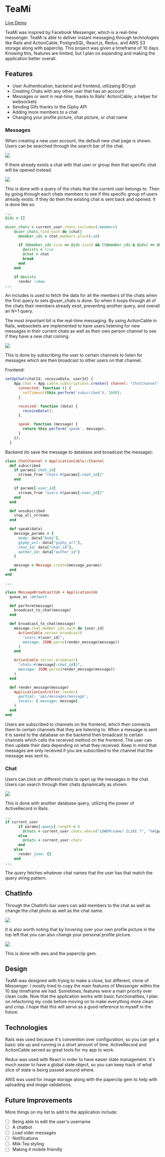 # TeaMí

[Live Demo](https://tea-mi.herokuapp.com)

TeaMí was inspired by Facebook Messenger, which is a real-time messenger. TeaMí is able to deliver instant messaging through technologies like Rails and ActionCable, PostgreSQL, React.js, Redux, and AWS S3 storage along with paperclip. This project was given a timeframe of 10 days. Knowing this, features are limited, but I plan on expanding and making the application better overall.


## Features
  * User Authentication, backend and frontend, utilizaing BCrypt
  * Creating Chats with any other user that has an account
  * Messages or sent in real-time, thanks to Rails' ActionCable, a helper for websockets
  * Sending Gifs thanks to the Giphy API
  * Adding more members to a chat
  * Changing your profile picture, chat picture, or chat name


### Messages

When creating a new user account, the default new chat page is shown. Users can be searched through the search bar of the chat.

<img src="https://raw.githubusercontent.com/Lawrenccee/TeaMi/master/readme/new_chat.gif">

If there already exists a chat with that user or group then that specific chat will be opened instead.

<img src="https://raw.githubusercontent.com/Lawrenccee/TeaMi/master/readme/existing_chat.gif">

This is done with a query of the chats that the current user belongs to. Then by going through each chats members to see if this specific group of users already exists. If they do then the existing chat is sent back and opened. It is done like so:

```ruby
...
@ids = []

@user_chats = current_user.chats.includes(:members)
    @user_chats.find_each do |chat|
      @member_ids = chat.members.pluck(:id)

      if (@member_ids.size == @ids.size) && ((@member_ids & @ids) == @member_ids)
        @exists = true
        @chat = chat
        break
      end
    end

    if @exists 
      render :show
...
```

An includes is used to fetch the data for all the members of the chats when the first query to sets @user_chats is done. So when it loops through all of the chats their members already exist, preventing another query, and overall an N+1 query.

The most important bit is the real-time messaging. By using ActionCable in Rails, websockets are implemented to have users listening for new messages in their current chats as well as their own person channel to see if they have a new chat coming.

<img src="https://raw.githubusercontent.com/Lawrenccee/TeaMi/master/readme/real_time_message.gif">

This is done by subscribing the user to certain channels to listen for messages which are then broadcast to other users on that channel.

Frontend:
```javascript
setUpChat(chatId, receiveData, userId) {
    App.chat = App.cable.subscriptions.create({ channel: "ChatChannel", chat_id: chatId, user_id: userId }, {
      connected: function () {
        setTimeout(this.perform('subscribed'), 1000);
      },

      received: function (data) {
        receiveData();
      },

      speak: function (message) {
        return this.perform('speak', message);
      }
    });
  }
```

Backend (to save the message to database and broadcast the message):
```ruby
class ChatChannel < ApplicationCable::Channel
  def subscribed
    if params[:chat_id]
      stream_from "chats-#{params[:chat_id]}"
    end

    if params[:user_id]
      stream_from "users-#{params[:user_id]}"
    end      
  end

  def unsubscribed
    stop_all_streams
  end

  def speak(data)
    message_params = {
      body: data["body"],
      giphy_url: data["giphy_url"],
      chat_id: data["chat_id"],
      author_id: data["author_id"]
    }

    message = Message.create(message_params)
  end
end

...

class MessageBroadcastJob < ApplicationJob
  queue_as :default

  def perform(message)
    broadcast_to_chat(message)
  end

  def broadcast_to_chat(message)
    message.chat.member_ids.each do |user_id|
      ActionCable.server.broadcast(
        "users-#{user_id}",
        message: JSON.parse(render_message(message))
      )
    end

    ActionCable.server.broadcast(
      "chats-#{message[:chat_id]}",
      message: JSON.parse(render_message(message))
    )
  end

  def render_message(message)
    ApplicationController.render(
      partial: 'api/messages/message',
      locals: { message: message}
    )
  end
end
```

Users are subscribed to channels on the frontend, which then connects them to certain channels that they are listening to. When a message is sent it is saved to the database on the backend then broadcast to certain channels which calls the received method on the frontend. The user can then update their data depending on what they received. Keep in mind that messages are only received if you are subscribed to the channel that the message was sent to.

### Chat

Users can click on different chats to open up the messages in the chat.
Users can search through their chats dynamically as shown:

<img src="https://raw.githubusercontent.com/Lawrenccee/TeaMi/master/readme/chat_search.gif">

This is done with another database query, utilizing the power of ActiveRecord in Rails.

```ruby
...
if current_user
      if params[:query].length > 0
        @chats = current_user.chats.where("LOWER(name) ILIKE ?", "%#{params[:query]}%")
      else 
        @chats = current_user.chats
      end
    else
      render json: {}
    end
...
```

The query fetches whatever chat names that the user has that match the query string pattern.

## ChatInfo

Through the ChatInfo bar users can add members to the chat as well as change the chat photo as well as the chat name. 

<img src="https://raw.githubusercontent.com/Lawrenccee/TeaMi/master/readme/add_member.gif">

It is also worth noting that by hovering over your own profile picture in the top left that you can also change your personal profile picture.

<img src="https://raw.githubusercontent.com/Lawrenccee/TeaMi/master/readme/change_pic.gif">

This is done with aws and the paperclip gem.

## Design

TeaMí was designed with trying to make a close, but different, clone of Messenger. I mostly tried to copy the main features of Messenger within the 10 day timeframe we had. Sometimes, features were a main priority over clean code. Now that the application works with basic functionalities, I plan on refactoring my code before moving on to make everything more clean and crisp. I hope that this will serve as a good reference to myself in the future.

## Technologies

Rails was used because it's convention over configuration, so you can get a basic site up and running in a short amount of time. ActiveRecord and ActionCable served as great tools for my app to work.

Redux was used with React in order to have easier state management. It's much easier to have a global state object, so you can keep track of what slice of state is being passed around where.

AWS was used for image storage along with the paperclip gem to help with uploading and image validations.

## Future Improvements

More things on my list to add to the application include:
  - [ ] Being able to edit the user's username
  - [ ] A chatbot
  - [ ] Load older messages
  - [ ] Notifications
  - [ ] Milk Tea styling
  - [ ] Making it mobile friendly